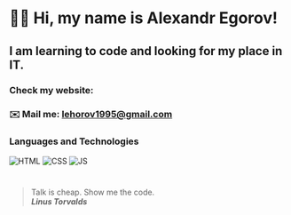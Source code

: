 
# 👋🏻 Hi, my name is **Alexandr Egorov**!
## I am learning to code and looking for my place in IT.
### Check my website: 
### ✉️ Mail me: Iehorov1995@gmail.com
### Languages and Technologies 
![HTML](https://img.shields.io/badge/-HTML-090909?style=for-the-badge&logo=html5)
![CSS](https://img.shields.io/badge/-CSS-090909?style=for-the-badge&logo=css3)
![JS](https://img.shields.io/badge/-JS-090909?style=for-the-badge&logo=js)
#
> Talk is cheap. Show me the code. <br/>
> ***Linus Torvalds***
